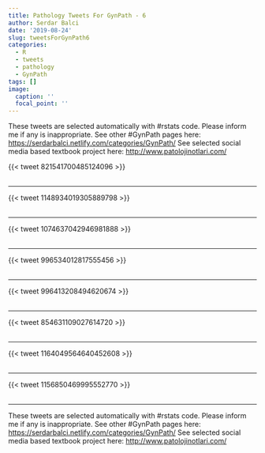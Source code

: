 ```yaml
---
title: Pathology Tweets For GynPath - 6
author: Serdar Balci
date: '2019-08-24'
slug: tweetsForGynPath6
categories:
  - R
  - tweets
  - pathology
  - GynPath
tags: []
image:
  caption: ''
  focal_point: ''
---
```



These tweets are selected automatically with #rstats code. Please inform me if any is inappropriate.
See other #GynPath pages here: https://serdarbalci.netlify.com/categories/GynPath/ 
See selected social media based textbook project here: http://www.patolojinotlari.com/

{{< tweet 821541700485124096 >}}
<br>
<br>
<hr>
{{< tweet 1148934019305889798 >}}
<br>
<br>
<hr>
{{< tweet 1074637042946981888 >}}
<br>
<br>
<hr>
{{< tweet 996534012817555456 >}}
<br>
<br>
<hr>
{{< tweet 996413208494620674 >}}
<br>
<br>
<hr>
{{< tweet 854631109027614720 >}}
<br>
<br>
<hr>
{{< tweet 1164049564640452608 >}}
<br>
<br>
<hr>
{{< tweet 1156850469995552770 >}}
<br>
<br>
<hr>


These tweets are selected automatically with #rstats code. Please inform me if any is inappropriate.
See other #GynPath pages here: https://serdarbalci.netlify.com/categories/GynPath/ 
See selected social media based textbook project here: http://www.patolojinotlari.com/
